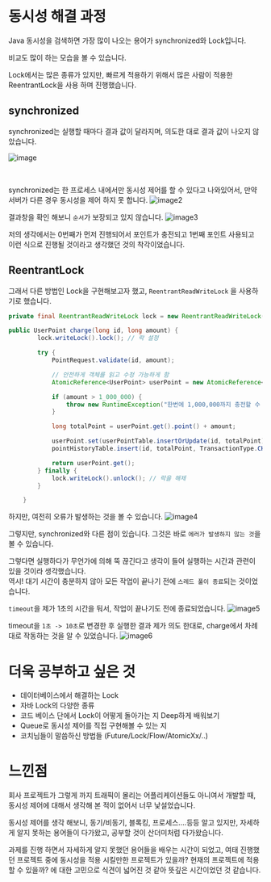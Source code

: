 # 동시성 해결 과정

Java 동시성을 검색하면 가장 많이 나오는 용어가 synchronized와 Lock입니다. 

비교도 많이 하는 모습을 볼 수 있습니다.

Lock에서는 많은 종류가 있지만, 빠르게 적용하기 위해서 많은 사람이 적용한 ReentrantLock을 사용 하며 진행했습니다.

## synchronized
synchronized는 실행할 때마다 결과 값이 달라지며, 의도한 대로 결과 값이 나오지 않았습니다.

![image](https://github.com/user-attachments/assets/d15c6b16-0e68-4a41-bfc8-a326e93a62d3)

<br>

synchronized는 한 프로세스 내에서만 동시성 제어를 할 수 있다고 나와있어서, 만약 서버가 다른 경우 동시성을 제어 하지 못 합니다.
![image2](https://github.com/user-attachments/assets/b91694ff-6e3c-4dc3-ba49-6d9037073ffc)

결과창을 확인 해보니 `순서`가 보장되고 있지 않습니다.
![image3](https://github.com/user-attachments/assets/9f05effd-6dbb-4e1b-9ea6-2aba7bad28bc)

저의 생각에서는 0번째가 먼저 진행되어서 포인트가 충전되고 1번째 포인트 사용되고 이런 식으로 진행될 것이라고 생각했던 것의 착각이었습니다.


## ReentrantLock

그래서 다른 방법인 Lock을 구현해보고자 했고, `ReentrantReadWriteLock` 을 사용하기로 했습니다.

``` java
private final ReentrantReadWriteLock lock = new ReentrantReadWriteLock(); 

public UserPoint charge(long id, long amount) {
        lock.writeLock().lock(); // 락 설정

        try {
            PointRequest.validate(id, amount);

            // 안전하게 객체를 읽고 수정 가능하게 함
            AtomicReference<UserPoint> userPoint = new AtomicReference<>(userPointTable.selectById(id));

            if (amount > 1_000_000) {
                throw new RuntimeException("한번에 1,000,000까지 충전할 수 있습니다.");
            }

            long totalPoint = userPoint.get().point() + amount;

            userPoint.set(userPointTable.insertOrUpdate(id, totalPoint));
            pointHistoryTable.insert(id, totalPoint, TransactionType.CHARGE, System.currentTimeMillis());

            return userPoint.get();
        } finally {
            lock.writeLock().unlock(); // 락을 해제
        }

    }
```

하지만, 여전히 오류가 발생하는 것을 볼 수 있습니다.
![image4](https://github.com/user-attachments/assets/af5cf38f-53d9-4ca9-b053-2667e9b11488)

그렇지만, synchronized와 다른 점이 있습니다.
그것은 바로 `에러가 발생하지 않는 것`을 볼 수 있습니다. 

그렇다면 실행하다가 무언가에 의해 뚝 끊긴다고 생각이 들어 실행하는 시간과 관련이 있을 것이라 생각했습니다. 
<br>
역시! 대기 시간이 충분하지 않아 모든 작업이 끝나기 전에 `스레드 풀이 종료`되는 것이었습니다. 

`timeout`을 제가 1초의 시간을 둬서, 작업이 끝나기도 전에 종료되었습니다.
![image5](https://github.com/user-attachments/assets/80835c9a-7d52-49a9-a1b2-3effc36dc764)

timeout을 `1초 -> 10초`로 변경한 후 실행한 결과 제가 의도 한대로, charge에서 차례대로 작동하는 것을 알 수 있었습니다.
![image6](https://github.com/user-attachments/assets/6280402d-844b-485b-9075-03cd82485f2e)


# 더욱 공부하고 싶은 것

- 데이터베이스에서 해결하는 Lock
- 자바 Lock의 다양한 종류
- 코드 베이스 단에서 Lock이 어떻게 돌아가는 지 Deep하게 배워보기
- Queue로 동시성 제어를 직접 구현해볼 수 있는 지
- 코치님들이 말씀하신 방법들 (Future/Lock/Flow/AtomicXx/..)

# 느낀점

회사 프로젝트가 그렇게 까지 트래픽이 몰리는 어플리케이션들도 아니여서 개발할 때, 동시성 제어에 대해서 생각해 본 적이 없어서 너무 낯설었습니다. 

동시성 제어를 생각 해보니, 동기/비동기, 블록킹, 프로세스….등등 알고 있지만, 자세하게 알지 못하는 용어들이 다가왔고, 공부할 것이 산더미처럼 다가왔습니다. 

과제를 진행 하면서 자세하게 알지 못했던 용어들을 배우는 시간이 되었고, 여태 진행했던 프로젝트 중에 동시성을 적용 시킬만한 프로젝트가 있을까? 현재의 프로젝트에 적용할 수 있을까? 에 대한 고민으로 식견이 넓어진 것 같아 뜻깊은 시간이었던 것 같습니다.
